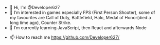 - 👋 Hi, I’m @Developer627
- 👀 I’m interested in games especially FPS (First Person Shooter), some of my favourites are Call of Duty, Battlefield, Halo, Medal of Honor(died a long time ago), Counter Strike.
- 🌱 I’m currently learning JavaScript, then React and afterwards Node
<!-- - 💞️ I’m looking to collaborate on .. -->
- 📫 How to reach me https://github.com/Developer627/

<!---
Developer627/Developer627 is a ✨ special ✨ repository because its `README.md` (this file) appears on your GitHub profile.
You can click the Preview link to take a look at your changes.
--->
